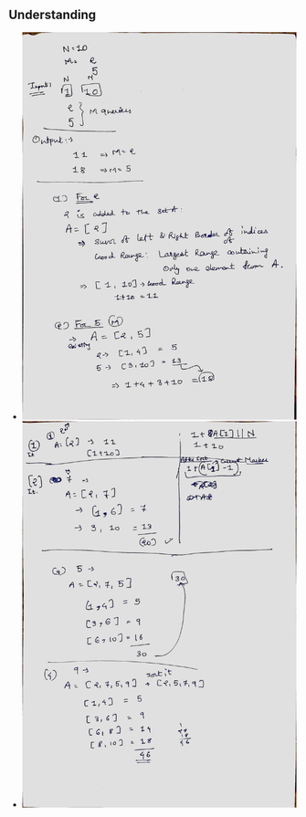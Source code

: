 ## Understanding

- ![Page 1](./images/page1.jpg "Page 1")
- ![Page 2](./images/page2.jpg "Page 2")
